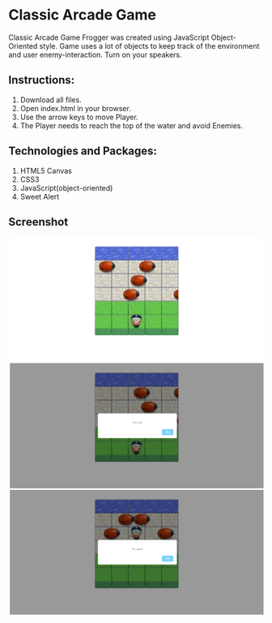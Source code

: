 # Classic Arcade Game

Classic Arcade Game Frogger was created using JavaScript Object-Oriented style. Game uses a lot of objects to keep track of the environment and user enemy-interaction. Turn on your speakers.

## Instructions:
1.	Download all files.
2.	Open index.html in your browser.
3.	Use the arrow keys to move Player.
4.	The Player needs to reach the top of the water and avoid Enemies.

## Technologies and Packages:
1.	HTML5 Canvas
2.	CSS3
3.	JavaScript(object-oriented)
4.	Sweet Alert

## Screenshot

![Img](images/main.png)
![Img](images/win.png)
![Img](images/tryagain.png)
